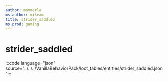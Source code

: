```yaml
---
author: mammerla
ms.author: mikeam
title: strider_saddled
ms.prod: gaming
---
```


# strider_saddled

:::code language="json" source="../../../VanillaBehaviorPack/loot_tables/entities/strider_saddled.json":::
